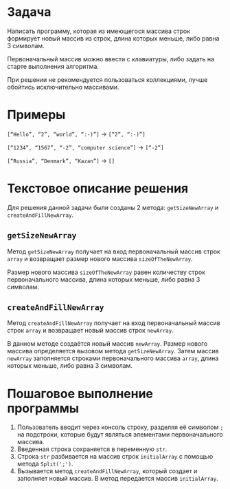 # Задача
Написать программу, которая из имеющегося массива строк формирует новый массив из строк, длина которых меньше, либо равна 3 символам.

Первоначальный массив можно ввести с клавиатуры, либо задать на старте выполнения алгоритма.

При решении не рекомендуется пользоваться коллекциями, лучше обойтись исключительно массивами.

# Примеры
```[“Hello”, “2”, “world”, “:-)”]``` → ```[“2”, “:-)”]```

```[“1234”, “1567”, “-2”, “computer science”]``` → ```[“-2”]```

```[“Russia”, “Denmark”, “Kazan”]``` → ```[]```

# Текстовое описание решения
Для решения данной задачи были созданы 2 метода: ```getSizeNewArray``` и ```createAndFillNewArray```.

## ```getSizeNewArray```
Метод ```getSizeNewArray``` получает на вход первоначальный массив строк ```array``` и возвращает размер нового массива ```sizeOfTheNewArray```. 

Размер нового массива ```sizeOfTheNewArray``` равен количеству строк первоначального массива, длина которых меньше, либо равна 3 символам.

## ```createAndFillNewArray```
Метод ```createAndFillNewArray``` получает на вход первоначальный массив строк ```array``` и возвращает новый массив строк ```newArray```.

В данном методе создаётся новый массив ```newArray```. Размер нового массива определяется вызовом метода ```getSizeNewArray```. Затем массив ```newArray``` заполняется строками первоначального массива ```array```, длина которых меньше, либо равна 3 символам.

# Пошаговое выполнение программы
1. Пользователь вводит через консоль строку, разделяя её символом ```;``` на подстроки, которые будут являться элементами первоначального массива.
2. Введенная строка сохраняется в переменную ```str```.
3. Строка ```str``` разбивается на массив строк ```initialArray``` с помощью метода ```Split(';')```.
4. Вызывается метод ```createAndFillNewArray```, который создает и заполняет новый массив. В метод передается массив ```initialArray```.